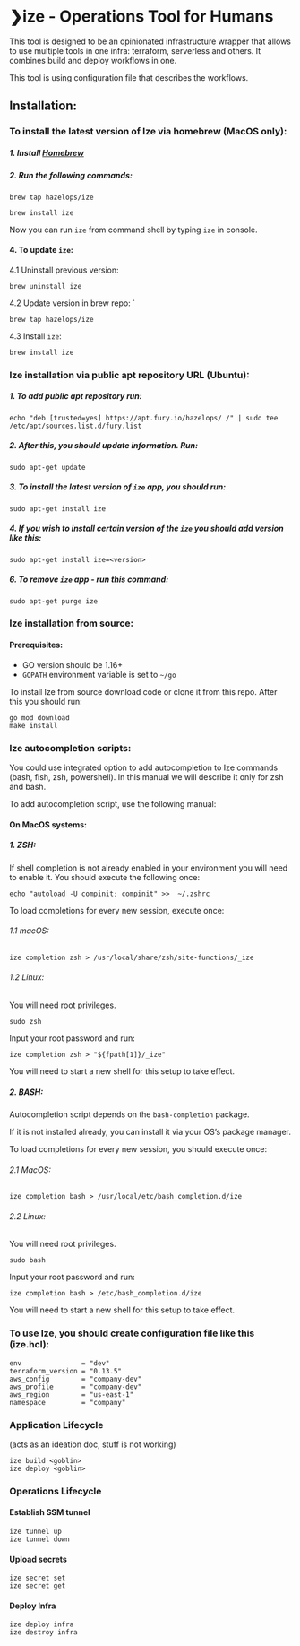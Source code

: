 # ❯ize - Operations Tool for Humans

This tool is designed to be an opinionated infrastructure wrapper that allows to use multiple tools in one infra: terraform, serverless and others.
It combines build and deploy workflows in one.

This tool is using configuration file that describes the workflows.

## Installation:

### To install the latest version of Ize via homebrew (MacOS only):

##### 1. Install [Homebrew](https://brew.sh/)

##### 2. Run the following commands:

```shell
brew tap hazelops/ize
```

```shell
brew install ize
```

Now you can run `ize` from command shell by typing `ize` in console.


#### 4. To update `ize`:

4.1 Uninstall previous version:

```shell
brew uninstall ize
```

4.2 Update version in brew repo: `

```shell
brew tap hazelops/ize
```

4.3 Install `ize`:

```shell
brew install ize
```

### Ize installation via public apt repository URL (Ubuntu):

##### 1. To add public apt repository run:

 ```shell
echo "deb [trusted=yes] https://apt.fury.io/hazelops/ /" | sudo tee /etc/apt/sources.list.d/fury.list
```

##### 2. After this, you should update information. Run:
```shell
sudo apt-get update
```

##### 3. To install the latest version of `ize` app, you should run:

```shell
sudo apt-get install ize 
```

##### 4. If you wish to install certain version of the `ize` you should add version like this:

 ```shell
sudo apt-get install ize=<version>
 ```

##### 6. To remove `ize` app - run this command:

```shell
sudo apt-get purge ize
```


### Ize installation from source:

#### Prerequisites:

- GO version should be 1.16+
- `GOPATH` environment variable is set to `~/go`

To install Ize from source download code or clone it from this repo. After this you should run:

```shell
go mod download
make install
```


### Ize autocompletion scripts:

You could use integrated option to add autocompletion to Ize commands (bash, fish, zsh, powershell). In this manual we will describe it only for zsh and bash.

To add autocompletion script, use the following manual:

#### On MacOS systems:

##### 1. ZSH:

If shell completion is not already enabled in your environment you will need to enable it. You should execute the following once:

```shell
echo "autoload -U compinit; compinit" >>  ~/.zshrc
```

To load completions for every new session, execute once:

###### 1.1 macOS:

```shell
ize completion zsh > /usr/local/share/zsh/site-functions/_ize
```

###### 1.2 Linux:

You will need root privileges.

```shell
sudo zsh
```
Input your root password and run:

```shell
ize completion zsh > "${fpath[1]}/_ize"
```

You will need to start a new shell for this setup to take effect.


##### 2. BASH:

Autocompletion script depends on the `bash-completion` package.

If it is not installed already, you can install it via your OS’s package manager.

To load completions for every new session, you should execute once:

###### 2.1 MacOS:

```shell
ize completion bash > /usr/local/etc/bash_completion.d/ize
```

###### 2.2 Linux:

You will need root privileges.

```shell
sudo bash
```
Input your root password and run:

```shell
ize completion bash > /etc/bash_completion.d/ize
```

You will need to start a new shell for this setup to take effect.


### To use Ize, you should create configuration file like this (ize.hcl):

```hcl
env               = "dev"
terraform_version = "0.13.5"
aws_config        = "company-dev"
aws_profile       = "company-dev"
aws_region        = "us-east-1"
namespace         = "company"
```

### Application Lifecycle
(acts as an ideation doc, stuff is not working)
```shell
ize build <goblin>
ize deploy <goblin>
```

### Operations Lifecycle
#### Establish SSM tunnel
```shell
ize tunnel up
ize tunnel down
```

#### Upload secrets
```shell
ize secret set
ize secret get
```

#### Deploy Infra
```shell
ize deploy infra
ize destroy infra
```

